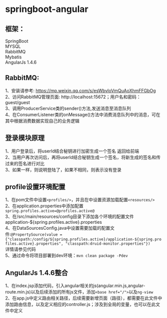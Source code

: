 # springboot-angular

## 框架：  
SpringBoot  
MYSQL  
RabbitMQ   
Mybatis  
AngularJs 1.4.6  

## RabbitMQ:  
1、安装请参考: https://mp.weixin.qq.com/s/esWbvloVmQuAoXhmFFGbOg   
2、访问RabbitMQ管理页面: http://localhost:15672；用户名和密码：guest/guest  
3、调用ProducerService类的sender()方法,发送消息至消息队列  
4、在ConsumerListener类的onMessage()方法中消费消息队列中的消息，可在其中根据消费数据实现自己的业务逻辑  


## 登录模块原理  
1、用户登录后，将userId结合秘钥进行加密生成一个签名 返回给前端  
2、当用户再次访问后，再将userId结合秘钥生成一个签名，将新生成的签名和传过来的签名进行对比  
3、如果一样，则说明登陆了，如果不相同，则表示没有登录  

## profile设置环境配置  
1、在pom文件中设置`<profiles/>`，并且在<build/>中设置资源加载配置`<resources/> `   
2、在application.properties中添加配置`spring.profiles.active=@profiles.active@`  
3、在/src/main/resources/config目录下添加各个环境的配置文件application-${spring.profiles.active}.properties  
4、在DataSourcesConfig.java中设置需要加载的配置文件:`@PropertySource(value = {"classpath:/config/${spring.profiles.active}/application-${spring.profiles.active}.properties", "classpath:druid-monitor.properties"})`  
  详情请参见代码  
5、通过命令将项目部署到dev环境：`mvn clean package -Pdev`  

## AngularJs 1.4.6整合  
1、在index.jsp添加代码，引入angular相关的js(angular.min.js,angular-route.min.js)以及后续添加的所有js文件，添加`<base href="/">`以及`ng-view`  
2、在app.js中定义路由相关路径，后续需要新增页面（路径），都需要在此文件中添加路由信息，以及定义相应的controller.js；涉及到全局的变量，也可以在此文件中定义  

